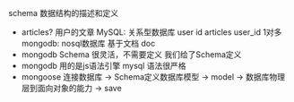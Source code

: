 schema 数据结构的描述和定义
- articles?
    用户的文章
    MySQL: 关系型数据库
      user id
      articles user_id
      1对多
    mongodb: nosql数据库
      基于文档 doc
- mongodb Schema
  很灵活，不需要定义
  我们给了Schema定义
- mongodb 用的是js语法引擎
  mysql 语法很严格
- mongoose 连接数据库 -> Schema定义数据库模型 -> model -> 数据库物理层到面向对象的能力 -> save